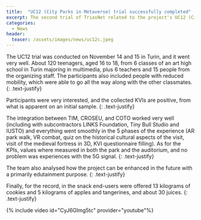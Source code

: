 ```yaml
---
title:  "UC12 (City Parks in Metaverse) trial successfully completed"
excerpt: The second trial of TriasNet related to the project's UC12 (City Parks in Metaverse) has been successfully completed last week.
categories: 
  - News
header:
  teaser: /assets/images/news/uc12c.jpeg
---
```


The UC12 trial was conducted on November 14 and 15 in Turin, and it went very well. About 120 teenagers, aged 16 to 18, from 6 classes of an art high school in Turin majoring in multimedia, plus 6 teachers and 15 people from the organizing staff. The participants also included people with reduced mobility, which were able to go all the way along with the other classmates.
{: .text-justify}

Participants were very interested, and the collected KVIs are positive, from what is apparent on an initial sample. 
{: .text-justify}

The integration between TIM, CROSEU, and COTO worked very well (including with subcontractors LINKS Foundation, Tiny Bull Studio and IUSTO) and everything went smoothly in the 5 phases of the experience (AR park walk, VR combat, quiz on the historical cultural aspects of the visit, visit of the medieval fortress in 3D, KVI questionnaire filling). 
As for the KPIs, values where measured in both the park and the auditorium, and no problem was experiences with the 5G signal. 
{: .text-justify}

The team also analysed how the project can be enhanced in the future with a primarily edutainment purpose.
{: .text-justify}

Finally, for the record, in the snack end-users were offered 13 kilograms of cookies and 5 kilograms of apples and tangerines, and about 30 juices. 
{: .text-justify}

{% include video id="CyJ6Glmg5tc" provider="youtube"%}


